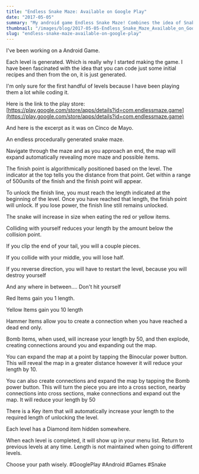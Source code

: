 ```yaml
---
title: "Endless Snake Maze: Available on Google Play"
date: "2017-05-05"
summary: "My android game Endless Snake Maze! Combines the idea of Snake but in a maze .. that never ends."
thumbnail: "/images/blog/2017-05-05-Endless_Snake_Maze_Available_on_Google_Play.jpg"
slug: "endless-snake-maze-available-on-google-play"
---
```

I've been working on a Android Game.

Each level is generated. Which is really why I started making the game. I have been fascinated with the idea that you can code just some initial recipes and then from the on, it is just generated.

I'm only sure for the first handful of levels because I have been playing them a lot while coding it.

Here is the link to the play store: [https://play.google.com/store/apps/details?id=com.endlessmaze.game](https://play.google.com/store/apps/details?id=com.endlessmaze.game)

And here is the excerpt as it was on Cinco de Mayo.

An endless procedurally generated snake maze.

Navigate through the maze and as you approach an end, the map will expand automatically revealing more maze and possible items.

The finish point is algorithmically positioned based on the level. The indicator at the top tells you the distance from that point. Get within a range of 500units of the finish and the finish point will appear.

To unlock the finish line, you must reach the length indicated at the beginning of the level. Once you have reached that length, the finish point will unlock. If you lose power, the finish line still remains unlocked.

The snake will increase in size when eating the red or yellow items.

Colliding with yourself reduces your length by the amount below the collision point.

If you clip the end of your tail, you will a couple pieces.

If you collide with your middle, you will lose half.

If you reverse direction, you will have to restart the level, because you will destroy yourself

And any where in between.... Don't hit yourself

Red Items gain you 1 length.

Yellow Items gain you 10 length

Hammer Items allow you to create a connection when you have reached a dead end only.

Bomb Items, when used, will increase your length by 50, and then explode, creating connections around you and expanding out the map.


You can expand the map at a point by tapping the Binocular power button. This will reveal the map in a greater distance however it will reduce your length by 10.

You can also create connections and expand the map by tapping the Bomb power button. This will turn the piece you are into a cross section, nearby connections into cross sections, make connections and expand out the map. It will reduce your length by 50

There is a Key item that will automatically increase your length to the required length of unlocking the level.

Each level has a Diamond item hidden somewhere.

When each level is completed, it will show up in your menu list. Return to previous levels at any time. Length is not maintained when going to different levels.


Choose your path wisely. #GooglePlay #Android #Games #Snake